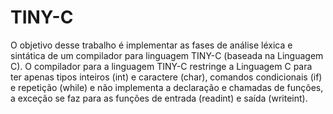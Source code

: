 # TINY-C

O objetivo desse trabalho é implementar as fases de análise léxica e sintática de um compilador para
linguagem TINY-C (baseada na Linguagem C). O compilador para a linguagem TINY-C restringe a
Linguagem C para ter apenas tipos inteiros (int) e caractere (char), comandos condicionais (if) e
repetição (while) e não implementa a declaração e chamadas de funções, a exceção se faz para as funções
de entrada (readint) e saída (writeint).